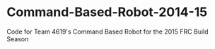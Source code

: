 # Command-Based-Robot-2014-15
Code for Team 4619's Command Based Robot for the 2015 FRC Build Season

